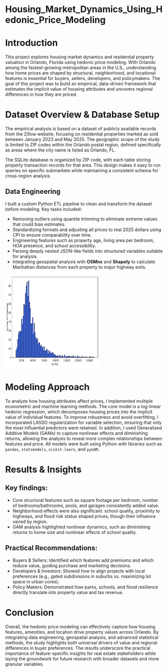 # Housing_Market_Dynamics_Using_Hedonic_Price_Modeling

# Introduction
This project explores housing market dynamics and residential property valuation in Orlando, Florida using hedonic price modeling. With Orlando among the fastest-growing metropolitan areas in the U.S., understanding how home prices are shaped by structural, neighborhood, and locational features is essential for buyers, sellers, developers, and policymakers. The goal of this project was to build an empirical, data-driven framework that estimates the implicit value of housing attributes and uncovers regional differences in how they are priced.

# Dataset Overview & Database Setup
The empirical analysis is based on a dataset of publicly available records from the Zillow website, focusing on residential properties marked as sold between January 2023 and May 2025. The geographic scope of the study is limited to ZIP codes within the Orlando postal region, defined specifically as areas where the city name is listed as Orlando, FL.

The SQLite database is organized by ZIP code, with each table storing property transaction records for that area. This design makes it easy to run queries on specific submarkets while maintaining a consistent schema for cross-region analysis.

## Data Engineering
I built a custom Python ETL pipeline to clean and transform the dataset before modeling. Key tasks included:
- Removing outliers using quantile trimming to eliminate extreme values that could bias estimates.
- Standardizing formats and adjusting all prices to real 2025 dollars using CPI to ensure comparability over time.
- Engineering features such as property age, living area per bedroom, HOA presence, and school accessibility.
- Parsing deeply nested JSON-like fields into structured variables suitable for analysis.
- Integrating geospatial analysis with **OSMnx** and **Shapely** to calculate Manhattan distances from each property to major highway exits.

<img src="Figures/sale_price_distribution.png" alt="Sale Price Distribution" width="300" height="300">

# Modeling Approach
To analyze how housing attributes affect prices, I implemented multiple econometric and machine learning methods. The core model is a log-linear hedonic regression, which decomposes housing prices into the implicit value of individual features. To improve robustness and avoid overfitting, I incorporated LASSO regularization for variable selection, ensuring that only the most influential predictors were retained. In addition, I used Generalized Additive Models (GAMs) to capture nonlinear effects and diminishing returns, allowing the analysis to reveal more complex relationships between features and price. All models were built using Python with libraries such as `pandas`, `statsmodels`, `scikit-learn`, and `pyGAM`.


# Results & Insights

## Key findings:
- Core structural features such as square footage per bedroom, number of bedrooms/bathrooms, pools, and garages consistently added value.  
- Neighborhood effects were also significant: school quality, proximity to highways, and flood risk status shaped prices, though their influence varied by region.  
- GAM analysis highlighted nonlinear dynamics, such as diminishing returns to home size and nonlinear effects of school quality.

## Practical Recommendations:
- Buyers & Sellers: Identified which features add premiums and which reduce value, guiding purchase and marketing decisions.
- Developers & Investors: Showed how to align projects with local preferences (e.g., gated subdivisions in suburbs vs. maximizing lot space in urban cores).
- Policy Makers: Demonstrated how parks, schools, and flood resilience directly translate into property value and tax revenue.

# Conclusion
Overall, the hedonic price modeling can effectively capture how housing features, amenities, and location drive property values across Orlando. By integrating data engineering, geospatial analysis, and advanced statistical methods, the study highlights both universal drivers of value and regional differences in buyer preferences. The results underscore the practical importance of feature-specific insights for real estate stakeholders while laying the groundwork for future research with broader datasets and more granular variables.
